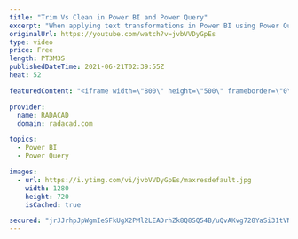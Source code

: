```yaml
---
title: "Trim Vs Clean in Power BI and Power Query"
excerpt: "When applying text transformations in Power BI using Power Query; two very important transformations that can help are; Trim and Clean. These two mistakenly often considered to do one thing, but they are different. In this short article and video, I’ll explain their differences through an example. find"
originalUrl: https://youtube.com/watch?v=jvbVVDyGpEs
type: video
price: Free
length: PT3M3S
publishedDateTime: 2021-06-21T02:39:55Z
heat: 52

featuredContent: "<iframe width=\"800\" height=\"500\" frameborder=\"0\" src=\"https://www.youtube.com/embed/jvbVVDyGpEs\" allow=\"accelerometer; autoplay; encrypted-media; gyroscope; picture-in-picture\" allowfullscreen></iframe>"

provider:
  name: RADACAD
  domain: radacad.com

topics:
  - Power BI
  - Power Query

images:
  - url: https://i.ytimg.com/vi/jvbVVDyGpEs/maxresdefault.jpg
    width: 1280
    height: 720
    isCached: true

secured: "jrJJrhpJpWgmIeSFkUgX2PMl2LEADrhZk8Q8SQ54B/uQvAKvg728YaSi31tVNl00CKU72m65sJZZjGQcICSmZusZjhTxrZZp+1JkX8+C2X3hgeND0gwN/GTilhYY+JcKq1SecuxwwlcoLd9WVpoYobTwFrExO48V4tliYS55mP3E/xr2RdWsD531Tc8GumRI2x36GaGEgDdtKfGjnrQOJlcc01pZWLUB1gcP8llC/Azhekge6xG5/CCHfvYeAJCZXww9zCXkfRcGhu8uswNJQcKSKp51p4mTzIHxA46Eg9BkstMpQ95dd0ccRNaeDRpCzc1YZQQl1KS7+/+UOzIt1tcQcaqS+dHSNI4bW22a5iQzWPKQTE6lInSXmqdNFrMkhviNlBXRp+KMW5zpOxl+QDdwPGJIxUmUcXcxyRphugo=;G/y4FkguZ50o+lsrjnNIsA=="
---
```


